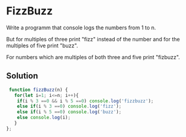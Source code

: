 # FizzBuzz
Write a programm that console logs the numbers from 1 to n.  

But for multiples of three print "fizz" instead of the number and for the multiples of five print "buzz".  

For numbers which are multiples of both three and five print "fizbuzz".

## Solution
```javascript
 function fizzBuzz(n) {
   for(let i=1; i<=n; i++){
    if(i % 3 ==0 && i % 5 ==0) console.log('fizzbuzz');
    else if(i % 3 ==0) console.log('fizz');
    else if(i % 5 ==0) console.log('buzz');
    else console.log(i);
   }
};
```

